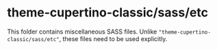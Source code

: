 # theme-cupertino-classic/sass/etc

This folder contains miscellaneous SASS files. Unlike `"theme-cupertino-classic/sass/etc"`, these files
need to be used explicitly.
